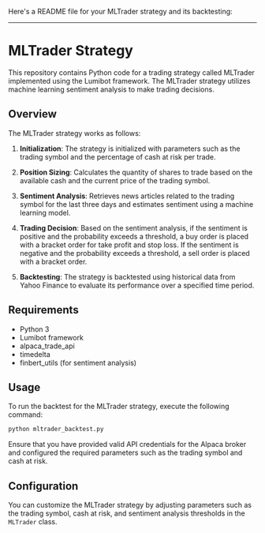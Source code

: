 Here's a README file for your MLTrader strategy and its backtesting:

---

# MLTrader Strategy

This repository contains Python code for a trading strategy called MLTrader implemented using the Lumibot framework. The MLTrader strategy utilizes machine learning sentiment analysis to make trading decisions.

## Overview

The MLTrader strategy works as follows:

1. **Initialization**: The strategy is initialized with parameters such as the trading symbol and the percentage of cash at risk per trade.

2. **Position Sizing**: Calculates the quantity of shares to trade based on the available cash and the current price of the trading symbol.

3. **Sentiment Analysis**: Retrieves news articles related to the trading symbol for the last three days and estimates sentiment using a machine learning model.

4. **Trading Decision**: Based on the sentiment analysis, if the sentiment is positive and the probability exceeds a threshold, a buy order is placed with a bracket order for take profit and stop loss. If the sentiment is negative and the probability exceeds a threshold, a sell order is placed with a bracket order.

5. **Backtesting**: The strategy is backtested using historical data from Yahoo Finance to evaluate its performance over a specified time period.

## Requirements

- Python 3
- Lumibot framework
- alpaca_trade_api
- timedelta
- finbert_utils (for sentiment analysis)

## Usage

To run the backtest for the MLTrader strategy, execute the following command:

```bash
python mltrader_backtest.py
```

Ensure that you have provided valid API credentials for the Alpaca broker and configured the required parameters such as the trading symbol and cash at risk.

## Configuration

You can customize the MLTrader strategy by adjusting parameters such as the trading symbol, cash at risk, and sentiment analysis thresholds in the `MLTrader` class.
